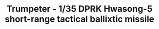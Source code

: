---
layout: product
title: "Trumpeter - 1/35 DPRK Hwasong-5 short-range tactical ballixtic missile"
price: "15000" 
desc: "N/A"
img_path: "/assets/img/TRU01058.jpg"
brand: "N/A"
available: false
special_offer: false
new: false
soon: false
cat: "010000"
subcat: "013400"
subsubcat: "0N/A"
sifra: "TRU01058"
popular: false
---